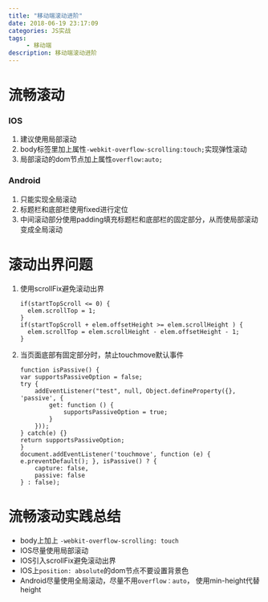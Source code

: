 ```yaml
---
title: "移动端滚动进阶"
date: 2018-06-19 23:17:09
categories: JS实战
tags:
     - 移动端
description: 移动端滚动进阶
---
```

# 流畅滚动


### IOS

1. 建议使用局部滚动
2. body标签里加上属性`-webkit-overflow-scrolling:touch;`实现弹性滚动
3. 局部滚动的dom节点加上属性`overflow:auto;`

### Android

1. 只能实现全局滚动
2. 标题栏和底部栏使用fixed进行定位
3. 中间滚动部分使用padding填充标题栏和底部栏的固定部分，从而使局部滚动变成全局滚动

# 滚动出界问题

1. 使用scrollFix避免滚动出界

	```
	if(startTopScroll <= 0) {
	  elem.scrollTop = 1;
	}
	if(startTopScroll + elem.offsetHeight >= elem.scrollHeight ) {
	  elem.scrollTop = elem.scrollHeight - elem.offsetHeight - 1;
	}
	```

2. 当页面底部有固定部分时，禁止touchmove默认事件

	```
	function isPassive() {
    var supportsPassiveOption = false;
    try {
        addEventListener("test", null, Object.defineProperty({}, 'passive', {
            get: function () {
                supportsPassiveOption = true;
            }
        }));
    } catch(e) {}
    return supportsPassiveOption;
	}
	document.addEventListener('touchmove', function (e) { e.preventDefault(); }, isPassive() ? {
		capture: false,
		passive: false
	} : false);
	```

# 流畅滚动实践总结

* body上加上 `-webkit-overflow-scrolling: touch`
* IOS尽量使用局部滚动
* IOS引入scrollFix避免滚动出界
* IOS上`position: absolute`的dom节点不要设置背景色
* Android尽量使用全局滚动，尽量不用`overflow：auto`，	使用min-height代替height
